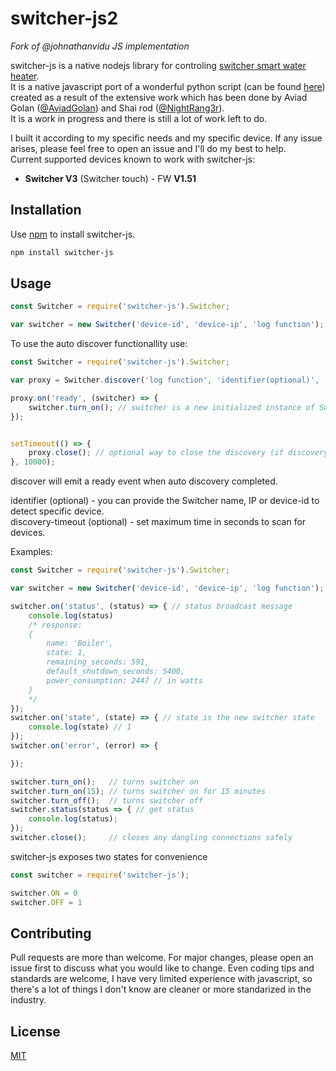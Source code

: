 # switcher-js2

*Fork of @johnathanvidu JS implementation*

switcher-js is a native nodejs library for controling [switcher smart water heater](https://switcher.co.il/).<br/>
It is a native javascript port of a wonderful python script (can be found [here](https://github.com/NightRang3r/Switcher-V2-Python)) created as a result of the extensive work which has been done by Aviad Golan ([@AviadGolan](https://twitter.com/AviadGolan)) and Shai rod ([@NightRang3r](https://twitter.com/NightRang3r)).<br/>
It is a work in progress and there is still a lot of work left to do.

I built it according to my specific needs and my specific device. If any issue arises, please feel free to open an issue and I'll do my best to help.<br/>
Current supported devices known to work with switcher-js:<br/>
- **Switcher V3** (Switcher touch) - FW **V1.51**

## Installation
Use [npm](https://www.npmjs.com/) to install switcher-js.
```bash
npm install switcher-js
```

## Usage
```javascript
const Switcher = require('switcher-js').Switcher;

var switcher = new Switcher('device-id', 'device-ip', 'log function');
```

To use the auto discover functionallity use: 
```javascript
const Switcher = require('switcher-js').Switcher;

var proxy = Switcher.discover('log function', 'identifier(optional)', 'discovery-timeout(optional)');

proxy.on('ready', (switcher) => {
    switcher.turn_on(); // switcher is a new initialized instance of Switcher class
});


setTimeout(() => {
    proxy.close(); // optional way to close the discovery (if discovery-timeout is not set)
}, 10000);

```

discover will emit a ready event when auto discovery completed.

identifier (optional) - you can provide the Switcher name, IP or device-id to detect specific device.<br/>
discovery-timeout (optional) - set maximum time in seconds to scan for devices.

Examples:
```javascript
const Switcher = require('switcher-js').Switcher;

var switcher = new Switcher('device-id', 'device-ip', 'log function');

switcher.on('status', (status) => { // status broadcast message
    console.log(status)
    /* response:
    {
        name: 'Boiler',
        state: 1,
        remaining_seconds: 591,
        default_shutdown_seconds: 5400,
        power_consumption: 2447 // in watts
    }
    */
});
switcher.on('state', (state) => { // state is the new switcher state
    console.log(state) // 1
});
switcher.on('error', (error) => {

});

switcher.turn_on();   // turns switcher on
switcher.turn_on(15); // turns switcher on for 15 minutes
switcher.turn_off();  // turns switcher off
switcher.status(status => { // get status
    console.log(status);
});
switcher.close();     // closes any dangling connections safely
```

switcher-js exposes two states for convenience 

```javascript
const switcher = require('switcher-js');

switcher.ON = 0
switcher.OFF = 1
```

## Contributing
Pull requests are more than welcome. For major changes, please open an issue first to discuss what you would like to change.
Even coding tips and standards are welcome, I have very limited experience with javascript, so there's a lot of things I don't know are cleaner or more standarized in the industry.

## License
[MIT](https://choosealicense.com/licenses/mit/)